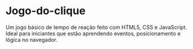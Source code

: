 # Jogo-do-clique
Um jogo básico de tempo de reação feito com HTML5, CSS e JavaScript. Ideal para iniciantes que estão aprendendo eventos, posicionamento e lógica no navegador.
